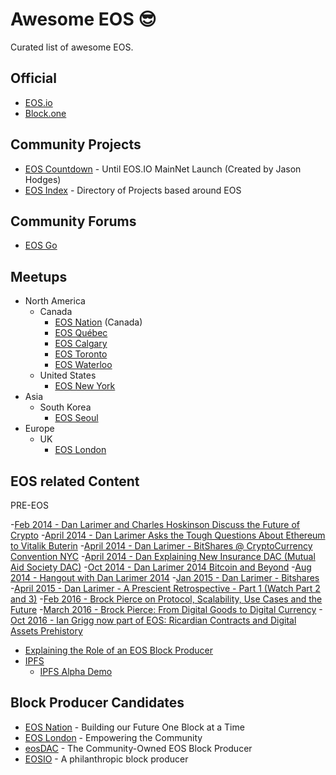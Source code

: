 # Awesome EOS 😎

Curated list of awesome EOS.

## Official

- [EOS.io](https://eos.io)
- [Block.one](https://block.one)

## Community Projects

- [EOS Countdown](https://eoscountdown.com/) - Until EOS.IO MainNet Launch (Created by Jason Hodges)
- [EOS Index](https://eosindex.io) - Directory of Projects based around EOS

## Community Forums

- [EOS Go](https://forums.eosgo.io/)

## Meetups

- North America
  - Canada
    - [EOS Nation](https://www.meetup.com/EOS-Nation) (Canada)
    - [EOS Québec](https://www.meetup.com/EOS-Quebec/)
    - [EOS Calgary](https://www.meetup.com/EOS_Calgary/)
    - [EOS Toronto](https://www.meetup.com/EOS-Toronto)
    - [EOS Waterloo](https://www.meetup.com/EOS-Waterloo/)
  - United States
    - [EOS New York](https://www.meetup.com/EOS-New-York)
- Asia
  - South Korea
    - [EOS Seoul](https://www.meetup.com/EOS-Seoul)
- Europe
  - UK
    - [EOS London](https://www.meetup.com/EOSLONDON/)

## EOS related Content

PRE-EOS

 -[Feb 2014 - Dan Larimer and Charles Hoskinson Discuss the Future of Crypto](https://www.youtube.com/watch?v=w-9miCOsg4g)
 -[April 2014 - Dan Larimer Asks the Tough Questions About Ethereum to Vitalik Buterin](https://www.youtube.com/watch?v=mP82XmUNgNM)
 -[April 2014 - Dan Larimer - BitShares @ CryptoCurrency Convention NYC](https://www.youtube.com/watch?v=7mwmlJICyRA)
 -[April 2014 - Dan Explaining New Insurance  DAC (Mutual Aid Society DAC)](https://www.youtube.com/watch?v=ouKj2Bh4YLo)
 -[Oct 2014 - Dan Larimer 2014 Bitcoin and Beyond](https://www.youtube.com/watch?v=U44MujtVj00)
 -[Aug 2014 - Hangout with Dan Larimer 2014](https://www.youtube.com/watch?v=tBcJ5rsAGaI)
 -[Jan 2015 - Dan Larimer - Bitshares](https://www.youtube.com/watch?v=wgvh2vNtRts&t=18s)
 -[April 2015 - Dan Larimer - A Prescient Retrospective - Part 1 (Watch Part 2 and 3)](https://m.youtube.com/watch?v=8ZeZnCE9Y3g)
 -[Feb 2016 - Brock Pierce on Protocol, Scalability, Use Cases and the Future](https://www.youtube.com/watch?v=BdgUxn14Kvs)
 -[March 2016 - Brock Pierce: From Digital Goods to Digital Currency](https://www.youtube.com/watch?v=8HJvDzgfvh0&index=72&list=PUh-0T48JrvvmKDX41aWB_Vg)
 -[Oct 2016 - Ian Grigg now part of EOS: Ricardian Contracts and Digital Assets Prehistory](https://www.youtube.com/watch?v=wokvO1ptE1k)


- [Explaining the Role of an EOS Block Producer](https://www.youtube.com/watch?v=YLt5uexD9gg)
- [IPFS](ipfs.io)
  - [IPFS Alpha Demo](https://www.youtube.com/watch?v=8CMxDNuuAiQ)

## Block Producer Candidates

- [EOS Nation](http://eosnation.io) - Building our Future One Block at a Time
- [EOS London](https://eos42.io/) - Empowering the Community
- [eosDAC](http://eosdac.io/) - The Community-Owned EOS Block Producer
- [EOSIO](http://eosio.se/) - A philanthropic block producer
